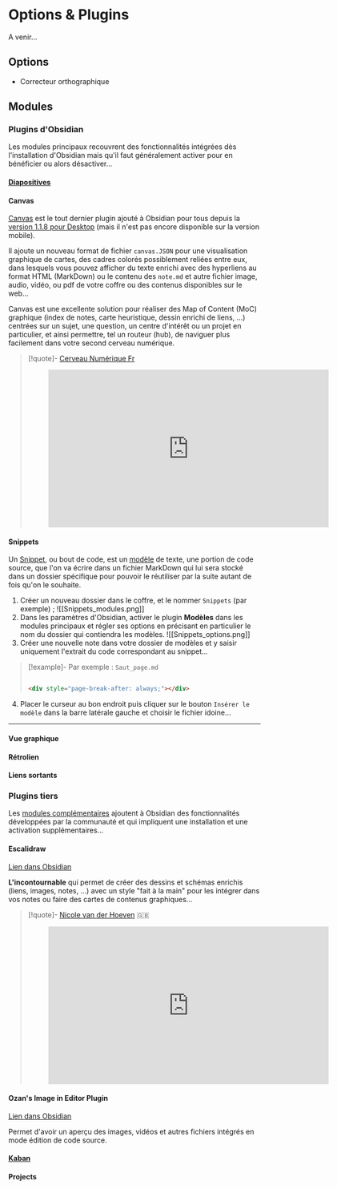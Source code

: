 # Options & Plugins

A venir...

## Options

- Correcteur orthographique

## Modules


### Plugins d'Obsidian

Les modules principaux recouvrent des fonctionnalités intégrées dès l'installation d'Obsidian mais qu'il faut généralement activer pour en bénéficier ou alors désactiver...  

#### [Diapositives](https://ericecmorlaix.github.io/adn-Tutoriel_Obsidian/6a-Exports/#diaporama-basique)

#### Canvas

[Canvas](https://obsidian.md/canvas) est le tout dernier plugin ajouté à Obsidian pour tous depuis la [version 1.1.8 pour Desktop](https://forum.obsidian.md/t/obsidian-release-v1-1/50112) (mais il n'est pas encore disponible sur la version mobile).

Il ajoute un nouveau format de fichier `canvas.JSON` pour une visualisation graphique de cartes, des cadres colorés possiblement reliées entre eux, dans lesquels vous pouvez afficher du texte enrichi avec des hyperliens au format HTML (MarkDown) ou le contenu des `note.md` et autre fichier image, audio, vidéo, ou pdf de votre coffre ou des contenus disponibles sur le web...

Canvas est une excellente solution pour réaliser des Map of Content (MoC) graphique (index de notes, carte heuristique, dessin enrichi de liens, ...) centrées sur un sujet, une question, un centre d'intérêt ou un projet en particulier, et ainsi permettre, tel un routeur (hub), de naviguer plus facilement dans votre second cerveau numérique.

>[!quote]- [Cerveau Numérique Fr](https://cerveau-numerique.fr/)
><center><figure><iframe width="560" height="315" src="https://www.youtube-nocookie.com/embed/8nrjJUQmlBE" title="YouTube video player" frameborder="0" allow="accelerometer; autoplay; clipboard-write; encrypted-media; gyroscope; picture-in-picture" allowfullscreen></iframe></figure></center>




#### Snippets

Un [Snippet](https://fr.wikipedia.org/wiki/Snippet), ou bout de code, est un [modèle](https://help.obsidian.md/Plugins/Templates) de texte, une portion de code source, que l'on va écrire dans un fichier MarkDown qui lui sera stocké dans un dossier spécifique pour pouvoir le réutiliser par la suite autant de fois qu'on le souhaite.
1. Créer un nouveau dossier dans le coffre, et le nommer `Snippets` (par exemple) ;
![[Snippets_modules.png]]
2. Dans les paramètres d'Obsidian, activer le plugin **Modèles** dans les modules principaux et régler ses options en précisant en particulier le nom du dossier qui contiendra les modèles.
![[Snippets_options.png]]
3. Créer une nouvelle note dans votre dossier de modèles et y saisir uniquement l'extrait du code correspondant au snippet...
>[!example]- Par exemple : `Saut_page.md`
>```html
>
><div style="page-break-after: always;"></div>
>
>```
4. Placer le curseur au bon endroit puis cliquer sur le bouton `Insérer le modèle` dans la barre latérale gauche et choisir le fichier idoine...
___
#### Vue graphique

#### Rétrolien

#### Liens sortants

### Plugins tiers

Les [modules complémentaires](https://help.obsidian.md/Advanced+topics/Community+plugins) ajoutent à Obsidian des fonctionnalités développées par la communauté et qui impliquent une installation et une activation supplémentaires...

#### Escalidraw

[Lien dans Obsidian](obsidian://show-plugin?id=obsidian-excalidraw-plugin)

**L'incontournable** qui permet de créer des dessins et schémas enrichis (liens, images, notes, ...) avec un style "fait à la main" pour les intégrer dans vos notes ou faire des cartes de contenus graphiques...

>[!quote]- [Nicole van der Hoeven](https://www.youtube.com/c/NicolevanderHoeven) 🇬🇧 
><center><figure><iframe width="560" height="315" src="https://www.youtube-nocookie.com/embed/erKrXsIwbAg" title="YouTube video player" frameborder="0" allow="accelerometer; autoplay; clipboard-write; encrypted-media; gyroscope; picture-in-picture" allowfullscreen></iframe></figure></center>


#### Ozan's Image in Editor Plugin

[Lien dans Obsidian](obsidian://show-plugin?id=oz-image-plugin)

Permet d'avoir un aperçu des images, vidéos et autres fichiers intégrés en mode édition de code source.

#### [Kaban]()
#### Projects
